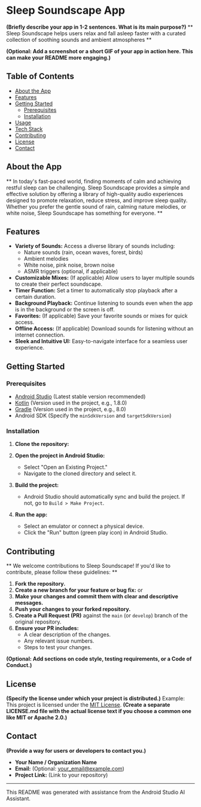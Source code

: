 # Sleep Soundscape App

**(Briefly describe your app in 1-2 sentences. What is its main purpose?)**
 ** Sleep Soundscape helps users relax and fall asleep faster with a curated collection of soothing sounds and ambient atmospheres **

**(Optional: Add a screenshot or a short GIF of your app in action here. This can make your README more engaging.)**
<!-- ![App Screenshot](link_to_your_screenshot.png) -->

## Table of Contents

- [About the App](#about-the-app)
- [Features](#features)
- [Getting Started](#getting-started)
  - [Prerequisites](#prerequisites)
  - [Installation](#installation)
- [Usage](#usage)
- [Tech Stack](#tech-stack)
- [Contributing](#contributing)
- [License](#license)
- [Contact](#contact)

## About the App

** In today's fast-paced world, finding moments of calm and achieving restful sleep can be challenging. Sleep Soundscape provides a simple and effective solution by offering a library of high-quality audio experiences designed to promote relaxation, reduce stress, and improve sleep quality. Whether you prefer the gentle sound of rain, calming nature melodies, or white noise, Sleep Soundscape has something for everyone. **

## Features

*   **Variety of Sounds:** Access a diverse library of sounds including:
    *   Nature sounds (rain, ocean waves, forest, birds)
    *   Ambient melodies
    *   White noise, pink noise, brown noise
    *   ASMR triggers (optional, if applicable)
*   **Customizable Mixes:** (If applicable) Allow users to layer multiple sounds to create their perfect soundscape.
*   **Timer Function:** Set a timer to automatically stop playback after a certain duration.
*   **Background Playback:** Continue listening to sounds even when the app is in the background or the screen is off.
*   **Favorites:** (If applicable) Save your favorite sounds or mixes for quick access.
*   **Offline Access:** (If applicable) Download sounds for listening without an internet connection.
*   **Sleek and Intuitive UI:** Easy-to-navigate interface for a seamless user experience.

## Getting Started

### Prerequisites

*   [Android Studio](https://developer.android.com/studio) (Latest stable version recommended)
*   [Kotlin](https://kotlinlang.org/) (Version used in the project, e.g., 1.8.0)
*   [Gradle](https://gradle.org/) (Version used in the project, e.g., 8.0)
*   Android SDK (Specify the `minSdkVersion` and `targetSdkVersion`)
  

### Installation

1.  **Clone the repository:**

2.  **Open the project in Android Studio:**
    *   Select "Open an Existing Project."
    *   Navigate to the cloned directory and select it.
3.  **Build the project:**
    *   Android Studio should automatically sync and build the project. If not, go to `Build > Make Project`.
4.  **Run the app:**
    *   Select an emulator or connect a physical device.
    *   Click the "Run" button (green play icon) in Android Studio.


## Contributing


** We welcome contributions to Sleep Soundscape! If you'd like to contribute, please follow these guidelines: **

1.  **Fork the repository.**
2.  **Create a new branch for your feature or bug fix:** or
3.  **Make your changes and commit them with clear and descriptive messages.**
4.  **Push your changes to your forked repository.**
5.  **Create a Pull Request (PR)** against the `main` (or `develop`) branch of the original repository.
6.  **Ensure your PR includes:**
    *   A clear description of the changes.
    *   Any relevant issue numbers.
    *   Steps to test your changes.

**(Optional: Add sections on code style, testing requirements, or a Code of Conduct.)**

## License

**(Specify the license under which your project is distributed.)**
Example:
This project is licensed under the [MIT License](LICENSE.md).
**(Create a separate LICENSE.md file with the actual license text if you choose a common one like MIT or Apache 2.0.)**

## Contact

**(Provide a way for users or developers to contact you.)**
*   **Your Name / Organization Name**
*   **Email:** (Optional: your_email@example.com)
*   **Project Link:** (Link to your repository)

---

This README was generated with assistance from the Android Studio AI Assistant.

    
